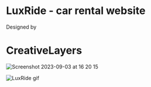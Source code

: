 # LuxRide - car rental website

Designed by
# CreativeLayers


![Screenshot 2023-09-03 at 16 20 15](https://github.com/patrikmitro/LuxRide/assets/67971461/6a990f03-de04-4dc3-ace1-eb354a6fcd63)



![LuxRide gif](https://github.com/patrikmitro/LuxRide/assets/67971461/cf891c53-67c9-4d7b-82fd-4c0b81bc0c77)


